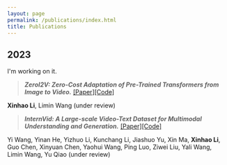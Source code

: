 ```yaml
---
layout: page
permalink: /publications/index.html
title: Publications
---
```




## 2023

I'm working on it.

> ***ZeroI2V: Zero-Cost Adaptation of Pre-Trained Transformers from Image to Video.*** [[Paper]](https://arxiv.org/abs/2310.01324)[[Code]]()

**Xinhao Li**, Limin Wang (under review) 

> ***InternVid: A Large-scale Video-Text Dataset for Multimodal Understanding and Generation.*** [[Paper]](https://arxiv.org/abs/2307.06942)[[Code]](https://github.com/OpenGVLab/InternVideo/tree/main/Data/InternVid) 

Yi Wang, Yinan He, Yizhuo Li, Kunchang Li, Jiashuo Yu, Xin Ma, **Xinhao Li**, Guo Chen, Xinyuan Chen, Yaohui Wang, Ping Luo, Ziwei Liu, Yali Wang, Limin Wang, Yu Qiao (under review) 
